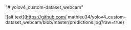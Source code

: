 "# yolov4_custom-dataset_webcam" 

![alt text](https://github.com/ mathieu34/yolov4_custom-dataset_webcam/blob/master/predictions.jpg?raw=true)
